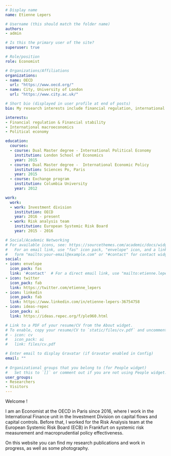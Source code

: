 ```yaml
---
# Display name
name: Etienne Lepers

# Username (this should match the folder name)
authors:
- admin

# Is this the primary user of the site?
superuser: true

# Role/position
role: Economist

# Organizations/Affiliations
organizations:
- name: OECD
  url: "https://www.oecd.org/"
- name: City, University of London
  url: "https://www.city.ac.uk/"

# Short bio (displayed in user profile at end of posts)
bio: My research interests include financial regulation, international macroeconomics, and political economy.

interests:
- Financial regulation & Financial stability
- International macroeconomics
- Political economy

education:
  courses:
  - course: Dual Master degree - International Political Economy
    institution: London School of Economics
    year: 2015
  - course: Dual Master degree -  International Economic Policy
    institution: Sciences Po, Paris
    year: 2015
  - course: Exchange program
    institution: Columbia University
    year: 2012

work:
  work:
  - work: Investment division
    institution: OECD
    year: 2016 - present
  - work: Risk analysis team
    institution: European Systemic Risk Board
    year: 2015 - 2016

# Social/Academic Networking
# For available icons, see: https://sourcethemes.com/academic/docs/widgets/#icons
#   For an email link, use "fas" icon pack, "envelope" icon, and a link in the
#   form "mailto:your-email@example.com" or "#contact" for contact widget.
social:
- icon: envelope
  icon_pack: fas
  link: '#contact'  # For a direct email link, use "mailto:etienne.lepers@oecd.org".
- icon: twitter
  icon_pack: fab
  link: https://twitter.com/etienne_lepers
- icon: linkedin
  icon_pack: fab
  link: https://www.linkedin.com/in/etienne-lepers-36754758
- icon: ideas-repec
  icon_pack: ai
  link: https://ideas.repec.org/f/ple960.html

# Link to a PDF of your resume/CV from the About widget.
# To enable, copy your resume/CV to `static/files/cv.pdf` and uncomment the lines below.  
# - icon: cv
#   icon_pack: ai
#   link: files/cv.pdf

# Enter email to display Gravatar (if Gravatar enabled in Config)
email: ""
  
# Organizational groups that you belong to (for People widget)
#   Set this to `[]` or comment out if you are not using People widget.  
user_groups:
- Researchers
- Visitors
---
```


Welcome !

I am an Economist at the OECD in Paris since 2016, where I work in the International Finance unit in the Investment Division on capital flows and capital controls. Before that, I worked for the Risk Analysis team at the European Systemic Risk Board (ECB) in Frankfurt on systemic risk measurement and macroprudential policy effectiveness.

On this website you can find my research publications and work in progress, as well as some photography.
